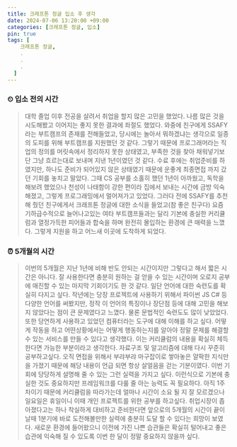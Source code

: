 ```yaml
---
title: 크래프톤 정글 입소 후 생각
date: 2024-07-06 13:20:00 +09:00
categories: [크래프톤 정글, 입소]
pin: true
tags: [
    크래프톤 정글,
    .
    .
    .
  ]
---
```


### ⏲ 입소 전의 시간

> 대학 졸업 이후 전공을 살려서 취업을 할지 많은 고민을 했었다. 나름 많은 것을 시도해봤고 이어지는 좋지 못한 결과에 좌절도 했었다. 와중에 친구에게 SSAFY라는 부트캠프의 존재를 전해들었고, 당시에는 놀아서 뭐하겠냐는 생각으로 일종의 도피를 위해 부트캠프를 지원했던 것 같다. 그렇기 때문에 프로그래머라는 직업의 정의를 머릿속에서 정리하지 못한 상태였고, 부족한 것을 찾아 채워넣기보단 그냥 흐르는대로 보내며 지낸 1년이였던 것 같다. 수료 후에는 취업준비를 하였지만, 하나도 준비가 되어있지 않은 상태였기 때문에 운좋게 최종면접 까지 갔던 기회를 놓치고 말았다. 그때 CS 공부를 소홀히 했던 1년이 아까웠고, 독학을 해보려 했었으나 천성이 나태함이 강한 편이라 집에서 보내는 시간에 금방 익숙해졌고, 그렇게 프로그래밍에서 멀어져가고 있었다. 그러다 전에 SSAFY를 추천 해 줬던 친구에게서 크래프톤 정글에 대한 소식을 들었고(참 좋은 친구다) 요즘 기하급수적으로 늘어나고있는 여타 부트캠프들과는 달리 기본에 충실한 커리큘럼과 열정가득한 피어들과 합숙을 하며 완전히 몰입하는 환경에 큰 매력을 느꼈다. 그렇게 지원을 하고 어느새 이곳에 도착하게 되었다.

### ⏰ 5개월의 시간

> 이번의 5개월은 지난 1년에 비해 반도 안되는 시간이지만 그렇다고 해서 짧은 시간은 아니다. 잘 사용한다면 충분히 원하는 걸 얻을 수 있는 시간이며 오로지 공부에 매진할 수 있는 마지막 기회이기도 한 것 같다.
> 일단 언어에 대한 숙련도를 확실히 다지고 싶다. 작년에는 당장 프로젝트에 사용하기 위해서 파이썬 JS C# 등 다양한 언어를 써봤지만, 정작 이 언어의 특징이나 장단점 등에 대해 고민을 해보지 않았다는 점이 큰 문제였다고 느꼈다. 물론 문법적인 숙련도도 많이 낮았었다.
> 또한 당연하게 사용하고 있었던 컴퓨터라는 도구에 대해 이해를 하고 싶다. 어떻게 작동을 하고 어떤상황에서는 어떻게 행동하는지를 알아야 정말 문제를 해결할 수 있는 서비스를 만들 수 있다고 생각했다. 이는 커리큘럼의 내용을 확실히 체득한다면 가능한 부분이라고 생각한다.
> 자료구조 및 알고리즘에 대해 다시 꾸준히 공부하고싶다. 오직 면접을 위해서 부랴부랴 마구잡이로 쌓아놓은 얄팍한 지식만을 가졌기 때문에 해당 내용이 언급 되면 항상 살얼음을 걷는 기분이였다. 이번 기회에 당당하게 설명해 줄 수 있는 그런 실력을 가지고 싶다.
> 이런식으로 기본에 충실한 것도 중요하지만 프레임워크를 다룰 줄 아는 능력도 꼭 필요하다. 아직 1주차이기 때문에 커리큘럼을 따라가는데 얼마나 시간이 소요 될 지 잘 모르겠으나 일요일은 휴일이니 이때 개인 프로젝트를 위한 공부를 하고싶다.
> 취업시장이 좁아졌다고는 하나 착실하게 대비하고 준비한다면 앞으로의 5개월의 시간이 끝이 날때 1분기에 바로 도전해볼만한 실력에 충분히 도달 할 수 있다는 희망이 보였다.
> 새로운 환경에 들어왔으니 이전에 가진 나쁜 습관들은 확실히 털어내고 좋은 습관에 익숙해 질 수 있도록 이번 한 달이 정말 중요하지 않을까 싶다.
